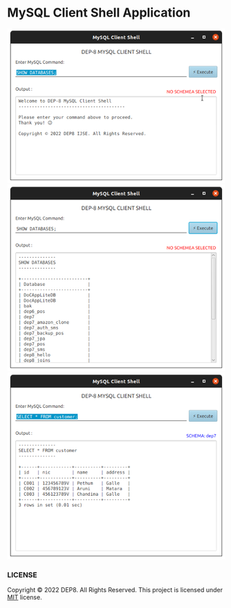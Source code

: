 # MySQL Client Shell Application

![](assets/1.png)
![](assets/2.png)
![](assets/3.png)

### LICENSE
Copyright © 2022 DEP8. All Rights Reserved.
This project is licensed under [MIT](LICENSE.txt) license.